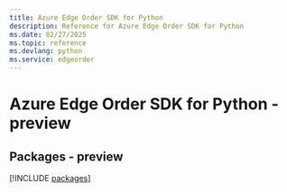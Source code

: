 ```yaml
---
title: Azure Edge Order SDK for Python
description: Reference for Azure Edge Order SDK for Python
ms.date: 02/27/2025
ms.topic: reference
ms.devlang: python
ms.service: edgeorder
---
```

# Azure Edge Order SDK for Python - preview
## Packages - preview
[!INCLUDE [packages](edge-order-index.md)]